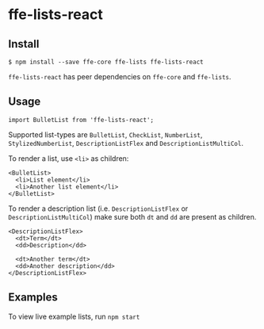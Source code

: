 # ffe-lists-react

## Install

```
$ npm install --save ffe-core ffe-lists ffe-lists-react
```

`ffe-lists-react` has peer dependencies on `ffe-core` and `ffe-lists`.

## Usage

```
import BulletList from 'ffe-lists-react';
```

Supported list-types are `BulletList`, `CheckList`, `NumberList`, `StylizedNumberList`, `DescriptionListFlex` and `DescriptionListMultiCol`.

To render a list, use `<li>` as children:

```
<BulletList>
  <li>List element</li>
  <li>Another list element</li>
</BulletList>
```

To render a description list (i.e. `DescriptionListFlex` or `DescriptionListMultiCol`) make sure both `dt` and `dd` are present as children.

```
<DescriptionListFlex>
  <dt>Term</dt>
  <dd>Description</dd>

  <dt>Another term</dt>
  <dd>Another description</dd>
</DescriptionListFlex>
```

## Examples

To view live example lists, run `npm start`